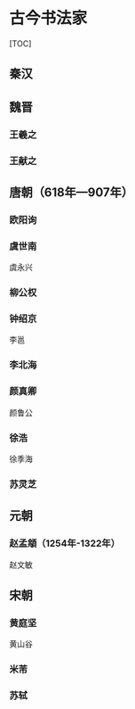 # 古今书法家

[TOC]



## 秦汉







## 魏晋

### 王羲之



### 王献之



## 唐朝（618年—907年）

### 欧阳询

### 虞世南

虞永兴

### 柳公权

### 钟绍京

李邕

### 李北海

### 颜真卿

颜鲁公

### 徐浩

徐季海

### 苏灵芝



## 元朝

### 赵孟頫（1254年-1322年）

赵文敏





## 宋朝

### 黄庭坚

黄山谷



### 米芾



### 苏轼





